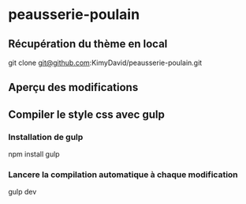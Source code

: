 # peausserie-poulain

## Récupération du thème en local
git clone git@github.com:KimyDavid/peausserie-poulain.git

## Aperçu des modifications


## Compiler le style css avec gulp
### Installation de gulp
npm install gulp
### Lancere la compilation automatique à chaque modification
gulp dev